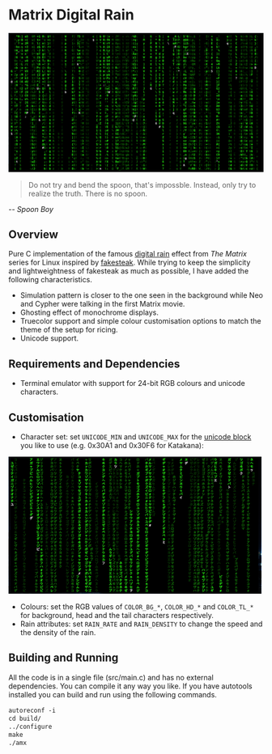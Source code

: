# Matrix Digital Rain

![example](example.png)

> Do not try and bend the spoon, that's impossble. Instead, only try to realize the truth. There is no spoon.

 -- _Spoon Boy_

## Overview

Pure C implementation of the famous [digital rain](https://en.wikipedia.org/wiki/Matrix_digital_rain) effect from _The Matrix_ series for Linux inspired by [fakesteak](https://github.com/domsson/fakesteak). While trying to keep the simplicity and lightweightness of fakesteak as much as possible, I have added the following characteristics.

 - Simulation pattern is closer to the one seen in the background while Neo and Cypher were talking in the first Matrix movie.
 - Ghosting effect of monochrome displays.
 - Truecolor support and simple colour customisation options to match the theme of the setup for ricing. 
 - Unicode support.

## Requirements and Dependencies

 - Terminal emulator with support for 24-bit RGB colours and unicode characters.

## Customisation

 - Character set: set `UNICODE_MIN` and `UNICODE_MAX` for the [unicode block](https://en.wikipedia.org/wiki/List_of_Unicode_characters) you like to use (e.g. 0x30A1 and 0x30F6 for Katakana):

![example](katakana.png)

 - Colours: set the RGB values of `COLOR_BG_*`, `COLOR_HD_*` and `COLOR_TL_*` for background, head and the tail characters respectively.
 - Rain attributes: set `RAIN_RATE` and `RAIN_DENSITY` to change the speed and the density of the rain. 

## Building and Running

All the code is in a single file (src/main.c) and has no external dependencies. You can compile it any way you like. If you have autotools installed you can build and run using the following commands.
```
autoreconf -i
cd build/
../configure
make
./amx
```

